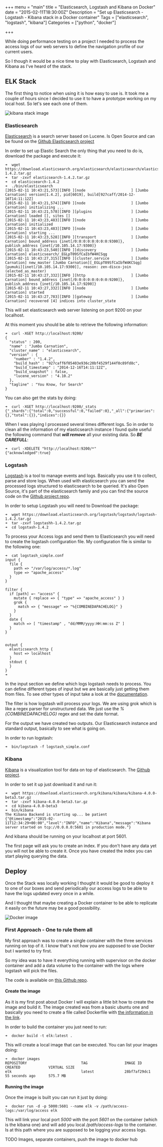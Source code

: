 +++
menu = "main"
title = "Elasticsearch, Logstash and Kibana on Docker"
date = "2015-02-11T18:30:00Z"
Description = "Set up Elasticsearch - Logstash - Kibana stack in a Docker container"
Tags = ["elasticsearch", "logstash", "kibana"]
Categories = ["python", "docker"]

+++

While doing performance testing on a project I needed to process the access logs
of our web servers to define the navigation profile of our current users. 

So I though it would be a nice time to play with Elasticsearch, Logstash and Kibana 
as I've heard of the stack.

## ELK Stack

The first thing to notice when using it is how easy to use is. It took me a couple of hours
since I decided to use it to have a prototype working on my local host. So let's see each one of them.

![kibana stack image](img/log-logstash-elasticsearch-kibana-flow-small.jpg)

### Elasticsearch

[Elasticsearch](http://www.elasticsearch.org/overview/elasticsearch) is a search server based on Lucene. 
Is Open Source and can be found on the [Github Elasticsearch project](https://github.com/elasticsearch/elasticsearch)

In order to set up Elastic Search the only thing that you need to do is, download the package and execute it:

```console
➜  wget https://download.elasticsearch.org/elasticsearch/elasticsearch/elasticsearch-1.4.2.tar.gz
➜  tar -zxvf elasticsearch-1.4.2.tar.gz
➜  cd elasticsearch-1.4.2
➜  ./bin/elasticsearch
[2015-02-11 10:43:21,573][INFO ][node                     ] [Jumbo Carnation] version[1.4.2], pid[6019], build[927caff/2014-12-16T14:11:12Z]
[2015-02-11 10:43:21,574][INFO ][node                     ] [Jumbo Carnation] initializing ...
[2015-02-11 10:43:21,578][INFO ][plugins                  ] [Jumbo Carnation] loaded [], sites []
[2015-02-11 10:43:23,483][INFO ][node                     ] [Jumbo Carnation] initialized
[2015-02-11 10:43:23,483][INFO ][node                     ] [Jumbo Carnation] starting ...
[2015-02-11 10:43:23,528][INFO ][transport                ] [Jumbo Carnation] bound_address {inet[/0:0:0:0:0:0:0:0:9300]}, publish_address {inet[/10.105.14.17:9300]}
[2015-02-11 10:43:23,540][INFO ][discovery                ] [Jumbo Carnation] elasticsearch/_EGLpT09SfCaIbfW4KCSqg
[2015-02-11 10:43:27,315][INFO ][cluster.service          ] [Jumbo Carnation] new_master [Jumbo Carnation][_EGLpT09SfCaIbfW4KCSqg][pumuki][inet[/10.105.14.17:9300]], reason: zen-disco-join (elected_as_master)
[2015-02-11 10:43:27,332][INFO ][http                     ] [Jumbo Carnation] bound_address {inet[/0:0:0:0:0:0:0:0:9200]}, publish_address {inet[/10.105.14.17:9200]}
[2015-02-11 10:43:27,332][INFO ][node                     ] [Jumbo Carnation] started
[2015-02-11 10:43:27,783][INFO ][gateway                  ] [Jumbo Carnation] recovered [4] indices into cluster_state
```

This will set elasticsearch web server listening on port 9200 on your localhost.

At this moment you should be able to retrieve the following information:

```console
➜  curl -XGET http://localhost:9200/
{
  "status" : 200,
  "name" : "Jumbo Carnation",
  "cluster_name" : "elasticsearch",
  "version" : {
    "number" : "1.4.2",
    "build_hash" : "927caff6f05403e936c20bf4529f144f0c89fd8c",
    "build_timestamp" : "2014-12-16T14:11:12Z",
    "build_snapshot" : false,
    "lucene_version" : "4.10.2"
  },
  "tagline" : "You Know, for Search"
}
```

You can also get the stats by doing:

```console
➜  curl -XGET http://localhost:9200/_stats
{"_shards":{"total":0,"successful":0,"failed":0},"_all":{"primaries":{},"total":{}},"indices":{}}
```

When I was playing I processed several times different logs. So in order to clean all the information of
my elasticsearch instance I found quite useful the following command that ***will remove*** all your
existing data. So ***BE CAREFULL***:

```console
➜  curl -XDELETE "http://localhost:9200/*"
{"acknowledged":true}
```

### Logstash

[Logstash](http://logstash.net/) is a tool to manage events and logs. Basically you use it to collect, parse and store logs.
When used with elasticsearch you can send the processed logs structured to elasticsearch to be queried.
It's also Open Source, it's part of the elasticsearch family and you can find the source code on
the [Github project repo](https://github.com/elasticsearch/logstash).

In order to setup Logstash you will need to Download the package:

```console
➜  wget https://download.elasticsearch.org/logstash/logstash/logstash-1.4.2.tar.gz
➜  tar -zxvf logstashh-1.4.2.tar.gz
➜  cd logstash-1.4.2
```

To process your Access logs and send them to Elasticsearch you will need to create the logstash configuration file.
My configuration file is similar to the following one:

```console
➜  cat logstash_simple.conf 
input {
  file {
    path => "/var/log/access/*.log"
    type => "apache_access"
  }
}

filter {
  if [path] =~ "access" {
    mutate { replace => { "type" => "apache_access" } }
    grok {
      match => { "message" => "%{COMBINEDAPACHELOG}" }
    }
  }
  date {
    match => [ "timestamp" , "dd/MMM/yyyy:HH:mm:ss Z" ]
  }
}


output {
  elasticsearch_http {
    host => localhost 
  } 
  stdout { 
  } 
}
➜
```

In the input section we define which logs logstash needs to process. You can define
different types of input but we are basically just getting them from files. 
To see other types of input take a look at the [documentation](http://logstash.net/docs/1.4.2/).

The filter is how logstash will process your logs. We are using grok which is like a regex parser 
for unstructured data. We just use the *%{COMBINEDAPACHELOG}* regex and set the date format.

For the output we have created two outputs. Our Elasticsearch instance and standard output,
basically to see what is going on.

In order to run logstash:

```console
➜  bin/logstash -f logstash_simple.conf
```

### Kibana

[Kibana](http://www.elasticsearch.org/overview/kibana/) is a visualization tool for data on top
of elasticsearch. The [Github project](https://github.com/elasticsearch/kibana).

In order to set it up just download it and run it:

```console
➜  wget https://download.elasticsearch.org/kibana/kibana/kibana-4.0.0-beta3.tar.gz 
➜  tar -zxvf kibana-4.0.0-beta3.tar.gz
➜  cd kibana-4.0.0-beta3
➜  bin/kibana
The Kibana Backend is starting up... be patient
{"@timestamp":"2015-02-11T12:34:29+00:00","level":"INFO","name":"Kibana","message":"Kibana server started on tcp://0.0.0.0:5601 in production mode."}
```

And kibana should be running on your localhost at port 5601.

The first page will ask you to create an index. If you don't have any data yet you will not be able to create it.
Once you have created the index you can start playing querying the data.

## Deploy

Once the Stack was locally working I thought it would be good to deploy it to one of our boxes
and send periodically our access logs to be able to have the logs updated every once in a while.

And I thought that maybe creating a Docker container to be able to replicate it easily on the future may
be a good possibility.

![Docker image](img/docker_logo.png)

### First Approach - One to rule them all

My first approach was to create a single container with the three services running on top of it.
I know that's not how you are supposed to use Docker but I wanted to try first.

So my idea was to have it everything running with supervisor on the docker container and add a data volume 
to the container with the logs where logstash will pick the files.

The code is available on [this Github repo](https://github.com/raulcd/elk-docker).

#### Create the image

As it is my first post about Docker I will explain a little bit how to create the image and build it.
The image created was from a basic ubuntu one and basically you need to create a file called Dockerfile
with [the information in the link](https://github.com/raulcd/elk-docker/blob/master/Dockerfile).

In order to build the container you just need to run:

```console
➜  docker build -t elk:latest .
```

This will create a local image that can be executed. You can list your images doing:

```console
➜  docker images
REPOSITORY                         TAG                 IMAGE ID            CREATED             VIRTUAL SIZE
elk                                latest              28bf7af29dc1        55 seconds ago      575.7 MB
```

#### Running the image

Once the image is built you can run it just by doing:

```code
➜  docker run -d -p 5000:5601 --name elk -v /path/access-logs:/var/log/access elk
```

This will link your local port *5000* with the port *5601* on the container (which is the kibana one) and will
add you local */path/access-logs* to the container. Is at this path where you are supposed to be logging your
access logs.

TODO Images, separate containers, push the image to docker hub

